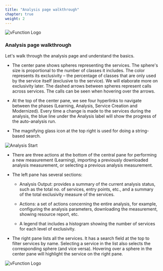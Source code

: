 ```yaml
---
title: "Analysis page walkthrough"
chapter: true
weight: 2
---
```


![vFunction Logo](/images/vFunction.png)

### Analysis page walkthrough

Let's walk through the analysis page and understand the basics.


- The center pane shows spheres representing the services. The sphere's size is proportional to the number of classes it includes. The color represents its exclusivity – the percentage of classes that are only used by the service itself (exclusive to the service). We will elaborate more on exclusivity later. The dashed arrows between spheres represent calls across services.
 The calls can be seen when hovering over the arrows.

- At the top of the center pane, we see four hyperlinks to navigate between the phases (Learning, Analysis, Service Creation and Modernized). Every time a change is made to the services during the analysis, the blue line under the Analysis label will show the progress of the auto-analysis run.

- The magnifying glass icon at the top right is used for doing a string-based search.

![Analysis Start](/images/Analysis-Start.png)

- There are three actions at the bottom of the central pane for performing a new measurement (Learning), importing a previously downloaded analysis measurement, or selecting a previous analysis measurement.

- The left pane has several sections:

  - Analysis Output: provides a summary of the current analysis status, such as the total no. of services, entry points, etc., and a summary of the total exclusivity measure of the services.
  
  - Actions: a set of actions concerning the entire analysis, for example, configuring the analysis parameters, downloading the measurement, showing resource report, etc.
  
  - A legend that includes a histogram showing the number of services for each level of exclusivity.

- The right pane lists all the services. It has a search field at the top to filter services by name. Selecting a service in the list also selects the corresponding sphere (and vice versa). Hovering over a sphere in the center pane will highlight the service on the right pane.

![vFunction Logo](/images/vFunction.png)
